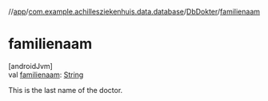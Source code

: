 //[app](../../../index.md)/[com.example.achillesziekenhuis.data.database](../index.md)/[DbDokter](index.md)/[familienaam](familienaam.md)

# familienaam

[androidJvm]\
val [familienaam](familienaam.md): [String](https://kotlinlang.org/api/latest/jvm/stdlib/kotlin/-string/index.html)

This is the last name of the doctor.
